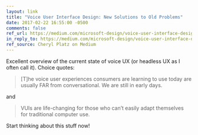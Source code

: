 ```yaml
---
layout: link
title: "Voice User Interface Design: New Solutions to Old Problems"
date: 2017-02-22 16:55:00 -0500
comments: false
ref_url: https://medium.com/microsoft-design/voice-user-interface-design-new-solutions-to-old-problems-baa36a64b3e4
in_reply_to: https://medium.com/microsoft-design/voice-user-interface-design-new-solutions-to-old-problems-baa36a64b3e4
ref_source: Cheryl Platz on Medium
---
```


Excellent overview of the current state of voice UX (or headless UX as I often call it). Choice quotes:

> [T]he voice user experiences consumers are learning to use today are usually FAR from conversational. We are still in early days.

and

> VUIs are life-changing for those who can’t easily adapt themselves for traditional computer use.

Start thinking about this stuff now!